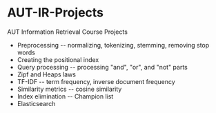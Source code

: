 # AUT-IR-Projects
AUT Information Retrieval Course Projects

- Preprocessing
-- normalizing, tokenizing, stemming, removing stop words
- Creating the positional index
- Query processing
-- processing "and", "or", and "not" parts
- Zipf and Heaps laws
- TF-IDF
-- term frequency, inverse document frequency
- Similarity metrics
-- cosine similarity
- Index elimination
-- Champion list
- Elasticsearch
